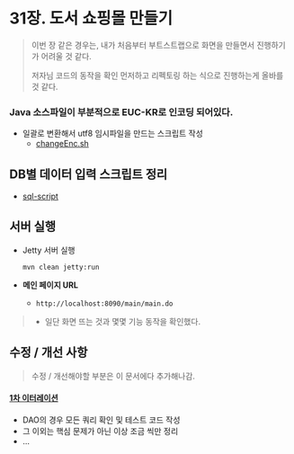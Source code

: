 # 31장. 도서 쇼핑몰 만들기

> 이번 장 같은 경우는, 내가 처음부터 부트스트랩으로 화면을 만들면서 진행하기가 어려울 것 같다.
>
> 저자님 코드의 동작을 확인 먼저하고 리펙토링 하는 식으로 진행하는게 올바를 것 같다.





### Java 소스파일이 부분적으로 EUC-KR로 인코딩 되어있다.

* 일괄로 변환해서 utf8 임시파일을 만드는 스크립트 작성
  * [changeEnc.sh](changeEnc.sh)



## DB별 데이터 입력 스크립트 정리

* [sql-script](sql-script)



## 서버 실행

* Jetty 서버 실행
  ```
  mvn clean jetty:run
  ```

* **메인 페이지 URL**
  
  * `http://localhost:8090/main/main.do`


> * 일단 화면 뜨는 것과 몇몇 기능 동작을 확인했다.





## 수정 / 개선 사항

>  수정 / 개선해야할 부분은 이 문서에다 추가해나감.

#### [1차 이터레이션](docs/1st_Modifications.md)

* DAO의 경우 모든 쿼리 확인 및 테스트 코드 작성
* 그 이외는 핵심 문제가 아닌 이상 조금 씩만 정리
* ...